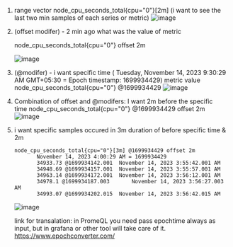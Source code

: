 1. range vector
   node_cpu_seconds_total{cpu="0"}[2m]
    (i want to see the last two min samples of each series or metric)
   ![image](https://github.com/kramsagar/prometheus/assets/130482831/6a8aa9e2-f1f5-453d-b4e5-673558c98323)

2. (offset modifer) - 2 min ago what was the value of metric

   node_cpu_seconds_total{cpu="0"} offset 2m
   
   ![image](https://github.com/kramsagar/prometheus/assets/130482831/c190be83-26b3-47ae-b38c-b70869f12fde)

3. (@modifer) - i want specific time ( Tuesday, November 14, 2023 9:30:29 AM GMT+05:30  = Epoch timestamp: 1699934429) metric value
   node_cpu_seconds_total{cpu="0"} @1699934429
   ![image](https://github.com/kramsagar/prometheus/assets/130482831/b0380355-73b8-4543-9fac-1db1c30153ec)

4. Combination of offset and @modifers: I want 2m before the specific time
   node_cpu_seconds_total{cpu="0"} @1699934429 offset 2m
   ![image](https://github.com/kramsagar/prometheus/assets/130482831/32aab34f-d659-411c-be2d-e1fda720e215)

5. i want specific samples occured in 3m duration of before specific time & 2m
   
       node_cpu_seconds_total{cpu="0"}[3m] @1699934429 offset 2m
              November 14, 2023 4:00:29 AM = 1699934429
              34933.73 @1699934142.001	November 14, 2023 3:55:42.001 AM
              34948.69 @1699934157.001	November 14, 2023 3:55:57.001 AM
              34963.14 @1699934172.001	November 14, 2023 3:56:12.001 AM
              34978.1 @1699934187.003		November 14, 2023 3:56:27.003 AM
              34993.07 @1699934202.015	November 14, 2023 3:56:42.015 AM

    ![image](https://github.com/kramsagar/prometheus/assets/130482831/08c7849c-26cf-4990-bb01-b705a65909b9)

      link for transalation:  in PromeQL you need pass epochtime always as input, but in grafana or other tool will take care of it. https://www.epochconverter.com/
